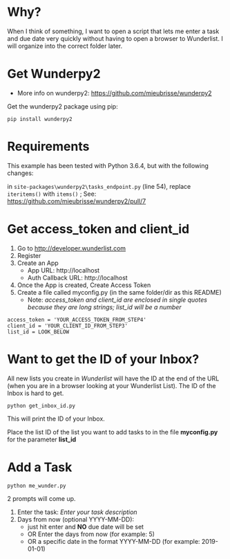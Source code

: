 # Why? #
When I think of something, I want to open a script that lets me enter a task and due date very quickly without having to open a browser to Wunderlist. I will organize into the correct folder later.

# Get Wunderpy2
* More info on wunderpy2: https://github.com/mieubrisse/wunderpy2

Get the wunderpy2 package using pip:
```
pip install wunderpy2
```

# Requirements
  This example has been tested with Python 3.6.4, but with the following changes:

in `site-packages\wunderpy2\tasks_endpoint.py` (line 54), replace `iteritems()` with `items()`  ; See: https://github.com/mieubrisse/wunderpy2/pull/7


# Get access_token and client_id
1. Go to http://developer.wunderlist.com
2. Register
3. Create an App
   * App URL: http://localhost
   * Auth Callback URL: http://localhost
4. Once the App is created, Create Access Token
5. Create a file called myconfig.py (in the same folder/dir as this README)
   * Note: *access_token and client_id are enclosed in single quotes because they are long strings; list_id will be a number*

```
access_token = 'YOUR_ACCESS_TOKEN_FROM_STEP4'
client_id = 'YOUR_CLIENT_ID_FROM_STEP3'
list_id = LOOK_BELOW
```

# Want to get the ID of your Inbox?
All new lists you create in *Wunderlist* will have the ID at the end of the URL (when you are in a browser looking at your Wunderlist List). The ID of the Inbox is hard to get.
```
python get_inbox_id.py
```
This will print the ID of your Inbox. 


Place the list ID of the list you want to add tasks to in the file **myconfig.py** for the parameter **list_id**

# Add a Task
```
python me_wunder.py
```
2 prompts will come up.
1. Enter the task: *Enter your task description*
2. Days from now (optional YYYY-MM-DD): 
   * just hit enter and **NO** due date will be set
   * OR Enter the days from now (for example: 5)
   * OR a specific date in the format YYYY-MM-DD (for example: 2019-01-01)
